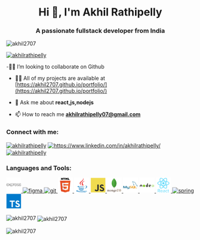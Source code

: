 <h1 align="center">Hi 👋, I'm Akhil Rathipelly</h1>
<h3 align="center">A passionate fullstack developer from India</h3>

<p align="left"> <img src="https://komarev.com/ghpvc/?username=akhil2707&label=Profile%20views&color=0e75b6&style=flat" alt="akhil2707" /> </p>

<p align="left"> <a href="https://twitter.com/akhilrathipelly" target="blank"><img src="https://img.shields.io/twitter/follow/akhilrathipelly?logo=twitter&style=for-the-badge" alt="akhilrathipelly" /></a> </p>

  -👨‍👨‍ I’m looking to collaborate on Github

- 👨‍💻 All of my projects are available at [https://akhil2707.github.io/portfolio/](https://akhil2707.github.io/portfolio/)

- 💬 Ask me about **react,js,nodejs**

- 📫 How to reach me **akhilrathipelly07@gmail.com**

<h3 align="left">Connect with me:</h3>
<p align="left">
<a href="https://twitter.com/akhilrathipelly" target="blank"><img align="center" src="https://raw.githubusercontent.com/rahuldkjain/github-profile-readme-generator/master/src/images/icons/Social/twitter.svg" alt="akhilrathipelly" height="30" width="40" /></a>
<a href="https://linkedin.com/in/https://www.linkedin.com/in/akhilrathipelly/" target="blank"><img align="center" src="https://raw.githubusercontent.com/rahuldkjain/github-profile-readme-generator/master/src/images/icons/Social/linked-in-alt.svg" alt="https://www.linkedin.com/in/akhilrathipelly/" height="30" width="40" /></a>
<a href="https://instagram.com/akhilrathipelly" target="blank"><img align="center" src="https://raw.githubusercontent.com/rahuldkjain/github-profile-readme-generator/master/src/images/icons/Social/instagram.svg" alt="akhilrathipelly" height="30" width="40" /></a>
</p>

<h3 align="left">Languages and Tools:</h3>
<p align="left"> <a href="https://expressjs.com" target="_blank" rel="noreferrer"> <img src="https://raw.githubusercontent.com/devicons/devicon/master/icons/express/express-original-wordmark.svg" alt="express" width="40" height="40"/> </a> <a href="https://www.figma.com/" target="_blank" rel="noreferrer"> <img src="https://www.vectorlogo.zone/logos/figma/figma-icon.svg" alt="figma" width="40" height="40"/> </a> <a href="https://git-scm.com/" target="_blank" rel="noreferrer"> <img src="https://www.vectorlogo.zone/logos/git-scm/git-scm-icon.svg" alt="git" width="40" height="40"/> </a> <a href="https://www.w3.org/html/" target="_blank" rel="noreferrer"> <img src="https://raw.githubusercontent.com/devicons/devicon/master/icons/html5/html5-original-wordmark.svg" alt="html5" width="40" height="40"/> </a> <a href="https://www.java.com" target="_blank" rel="noreferrer"> <img src="https://raw.githubusercontent.com/devicons/devicon/master/icons/java/java-original.svg" alt="java" width="40" height="40"/> </a> <a href="https://developer.mozilla.org/en-US/docs/Web/JavaScript" target="_blank" rel="noreferrer"> <img src="https://raw.githubusercontent.com/devicons/devicon/master/icons/javascript/javascript-original.svg" alt="javascript" width="40" height="40"/> </a> <a href="https://www.mongodb.com/" target="_blank" rel="noreferrer"> <img src="https://raw.githubusercontent.com/devicons/devicon/master/icons/mongodb/mongodb-original-wordmark.svg" alt="mongodb" width="40" height="40"/> </a> <a href="https://www.mysql.com/" target="_blank" rel="noreferrer"> <img src="https://raw.githubusercontent.com/devicons/devicon/master/icons/mysql/mysql-original-wordmark.svg" alt="mysql" width="40" height="40"/> </a> <a href="https://nodejs.org" target="_blank" rel="noreferrer"> <img src="https://raw.githubusercontent.com/devicons/devicon/master/icons/nodejs/nodejs-original-wordmark.svg" alt="nodejs" width="40" height="40"/> </a> <a href="https://reactjs.org/" target="_blank" rel="noreferrer"> <img src="https://raw.githubusercontent.com/devicons/devicon/master/icons/react/react-original-wordmark.svg" alt="react" width="40" height="40"/> </a> <a href="https://spring.io/" target="_blank" rel="noreferrer"> <img src="https://www.vectorlogo.zone/logos/springio/springio-icon.svg" alt="spring" width="40" height="40"/> </a> <a href="https://www.typescriptlang.org/" target="_blank" rel="noreferrer"> <img src="https://raw.githubusercontent.com/devicons/devicon/master/icons/typescript/typescript-original.svg" alt="typescript" width="40" height="40"/> </a> </p>

<p><img align="left" src="https://github-readme-stats.vercel.app/api/top-langs?username=akhil2707&show_icons=true&locale=en&layout=compact" alt="akhil2707" /></p>

<p>&nbsp;<img align="center" src="https://github-readme-stats.vercel.app/api?username=akhil2707&show_icons=true&locale=en" alt="akhil2707" /></p>

<p><img align="center" src="https://github-readme-streak-stats.herokuapp.com/?user=akhil2707&" alt="akhil2707" /></p>
